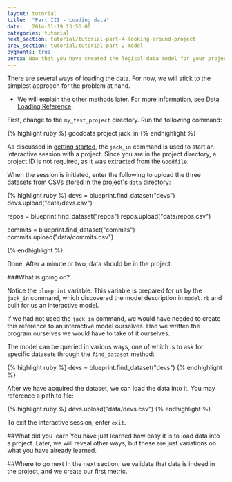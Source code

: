 ```yaml
---
layout: tutorial
title:  "Part III - Loading data"
date:   2014-01-19 13:56:00
categories: tutorial
next_section: tutorial/tutorial-part-4-looking-around-project
prev_section: tutorial/tutorial-part-2-model
pygments: true
perex: Now that you have created the logical data model for your project, you can now populate it with data from the sample Ruby project.
---
```


There are several ways of loading the data. For now, we will stick to the simplest approach for the problem at hand.

* We will explain the other methods later. For more information, see [Data Loading Reference](/recipe/ref-loading-data).

First, change to the `my_test_project` directory. Run the following command:

{% highlight ruby %}
gooddata project jack_in
{% endhighlight %}

As discussed in [getting started](/getting-started), the `jack_in` command is used to start an interactive session with a project. Since you are in the project directory, a project ID is not required, as it was extracted from the `Goodfile`.

When the session is initiated, enter the following to upload the three datasets from CSVs stored in the project's `data` directory:

{% highlight ruby %}
devs = blueprint.find_dataset("devs")
devs.upload("data/devs.csv")

repos = blueprint.find_dataset("repos")
repos.upload("data/repos.csv")

commits = blueprint.find_dataset("commits")
commits.upload("data/commits.csv")

{% endhighlight %}

Done. After a minute or two, data should be in the project.

###What is going on?

Notice the `blueprint` variable. This variable is prepared for us by the `jack_in` command, which discovered the model description in `model.rb` and built for us an interactive model.

If we had not used the `jack_in` command, we would have needed to create this reference to an interactive model ourselves. Had we written the program ourselves we would have to take of it ourselves.

The model can be queried in various ways, one of which is to ask for specific datasets through the `find_dataset` method:

{% highlight ruby %}
devs = blueprint.find_dataset("devs")
{% endhighlight %}

After we have acquired the dataset, we can load the data into it. You may reference a path to file:

{% highlight ruby %}
devs.upload("data/devs.csv")
{% endhighlight %}

To exit the interactive session, enter `exit`.

##What did you learn
You have just learned how easy it is to load data into a project. Later, we will reveal other ways, but these are just variations on what you have already learned.

##Where to go next
In the next section, we validate that data is indeed in the project, and we create our first metric.
